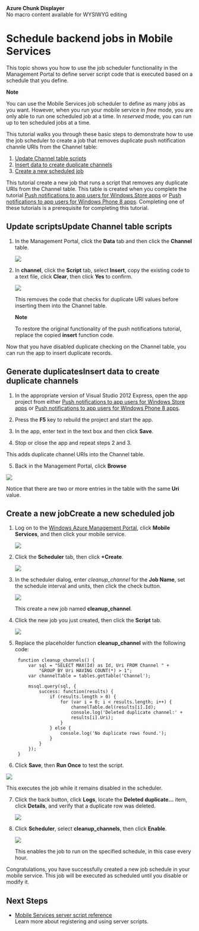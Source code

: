 <properties linkid="develop-mobile-tutorials-schedule-jobs" urlDisplayName="Schedule jobs" pageTitle="Schedule jobs in Windows Azure Mobile Services" metaKeywords="Windows Azure Mobile Services, scheduler, schedule jobs, mobile services" metaDescription="Learn how to use the job scheduler functionality in the Management Portal to define server-side scripts that are executed on a scheduleby Windows Azure Mobile Services." metaCanonical="" disqusComments="1" umbracoNaviHide="1" />

<div title="This is rendered content from macro" class="umbMacroHolder" onresizestart="return false;" umbpageid="15161" umbversionid="f1a70b05-645d-4fcd-bb15-74674509c46a" ismacro="true" umb_chunkpath="devcenter/Menu" umb_modaltrigger="" umb_chunkurl="" umb_hide="0" umb_chunkname="MobileArticleLeft" umb_modalpopup="0" umb_macroalias="AzureChunkDisplayer"><!-- startUmbMacro --><span><strong>Azure Chunk Displayer</strong><br />No macro content available for WYSIWYG editing</span><!-- endUmbMacro --></div>

# Schedule backend jobs in Mobile Services 

This topic shows you how to use the job scheduler functionality in the Management Portal to define server script code that is executed based on a schedule that you define.

<div class="dev-callout"><b>Note</b>
<p>You can use the Mobile Services job scheduler to define as many jobs as you want. However, when you run your mobile service in <i>free</i> mode, you are only able to run one scheduled job at a time. In <i>reserved</i> mode, you can run up to ten scheduled jobs at a time.</p>
</div>

This tutorial walks you through these basic steps to demonstrate how to use the job scheduler to create a job that removes duplicate push notification channle URIs from the Channel table:

1. [Update Channel table scripts]
2. [Insert data to create duplicate channels]
3. [Create a new scheduled job]

This tutorial  create a new job that runs a script that removes any duplicate URIs from the Channel table. This table is created when you complete the tutorial [Push notifications to app users for Windows Store apps] or [Push notifications to app users for Windows Phone 8 apps]. Completing one of these tutorials is a prerequisite for completing this tutorial.

<a name="update-scripts"></a><h2><span class="short-header">Update scripts</span>Update Channel table scripts</h2>

1. In the Management Portal, click the **Data** tab and then click the **Channel** table. 

   ![][1]

2. In **channel**, click the **Script** tab, select **Insert**, copy the existing code to a text file, click **Clear**, then click **Yes** to confirm.
   
   ![][2]

   This removes the code that checks for duplicate URI values before inserting them into the Channel table.

    <div class="dev-callout"><b>Note</b>
    <p>To restore the original functionality of the push notifications tutorial, replace the copied <strong>insert</strong> function code.</p>
    </div>

Now that you have disabled duplicate checking on the Channel table, you can run the app to insert duplicate records.

<a name="insert-duplicates"></a><h2><span class="short-header">Generate duplicates</span>Insert data to create duplicate channels</h2>  

1. In the appropriate version of Visual Studio 2012 Express, open the app project from either [Push notifications to app users for Windows Store apps] or [Push notifications to app users for Windows Phone 8 apps].

2.  Press the **F5** key to rebuild the project and start the app.

3.  In the app, enter text in the text box and then click **Save**.

4.  Stop or close the app and repeat steps 2 and 3. 

   This adds duplicate channel URIs into the Channel table.

5. Back in the Management Portal, click **Browse** 

  ![][8]

   Notice that there are two or more entries in the table with the same **Uri** value.

<a name="add-job"></a><h2><span class="short-header">Create a new job</span>Create a new scheduled job</h2>  
 

1. Log on to the [Windows Azure Management Portal], click **Mobile Services**, and then click your mobile service.

   ![][3]

2. Click the **Scheduler** tab, then click **+Create**. 

   ![][4]

3. In the scheduler dialog, enter <i>cleanup_channel</i> for the **Job Name**, set the schedule interval and units, then click the check button. 
   
   ![][5]

   This create a new job named **cleanup_channel**. 

4. Click the new job you just created, then click the **Script** tab.

   ![][6] 

4. Replace the placeholder function **cleanup_channel** with the following code:

        function cleanup_channels() {
            var sql = "SELECT MAX(Id) as Id, Uri FROM Channel " + 
                "GROUP BY Uri HAVING COUNT(*) > 1";
            var channelTable = tables.getTable('Channel');
 
            mssql.query(sql, {
                success: function(results) {
                    if (results.length > 0) {
                        for (var i = 0; i < results.length; i++) {
                            channelTable.del(results[i].Id);
                            console.log('Deleted duplicate channel:' + 
                            results[i].Uri);
                        }
                    } else {
                        console.log('No duplicate rows found.');
                    }
                }
            });
        }

6. Click **Save**, then **Run Once** to test the script. 

  ![][7]

   This executes the job while it remains disabled in the scheduler.

7. Click the back button, click **Logs**, locate the **Deleted duplicate...** item, click **Details**, and verify that a duplicate row was deleted.

   ![][9]

8. Click **Scheduler**, select **cleanup_channels**, then click **Enable**.

   ![][10]

   This enables the job to run on the specified schedule, in this case every hour.

Congratulations, you have successfully created a new job schedule in your mobile service. This job will be executed as scheduled until you disable or modify it.

## <a name="nextsteps"> </a>Next Steps

* [Mobile Services server script reference]
  <br/>Learn more about registering and using server scripts.

<!-- Anchors. -->
[Update Channel table scripts]: #update-scripts
[Insert data to create duplicate channels]: #insert-duplicates
[Create a new scheduled job]: #add-job
[Next steps]: #next-steps

<!-- Images. -->
[1]: ../Media/mobile-portal-data-tables-channel.png
[2]: ../Media/mobile-insert-script-channel-clear.png
[3]: ../Media/mobile-services-selection.png
[4]: ../Media/mobile-schedule-new-job.png
[5]: ../Media/mobile-create-job-dialog.png
[6]: ../Media/mobile-schedule-job-script-new.png
[7]: ../Media/mobile-schedule-job-script.png
[8]: ../Media/mobile-verify-channel-duplicates.png
[9]: ../Media/mobile-schedule-job-logs.png
[10]: ../Media/mobile-schedule-job-enabled.png

<!-- URLs. -->
[Push notifications to app users for Windows Store apps]: ../tutorials/mobile-services-push-notifications-to-app-users-dotnet.md
[Push notifications to app users for Windows Phone 8 apps]: ../tutorials/mobile-services-push-notifications-to-app-users-wp8.md
[Push notifications to app users]: ../tutorials/mobile-services-push-notifications-to-app-users-ios.md
[Mobile Services server script reference]: http://go.microsoft.com/fwlink/?LinkId=262293
[WindowsAzure.com]: http://www.windowsazure.com/
[Windows Azure Management Portal]: https://manage.windowsazure.com/
